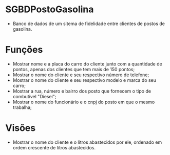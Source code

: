 # SGBDPostoGasolina

- Banco de dados de um sitema de fidelidade entre clientes de postos de gasolina. 

# Funções

- Mostrar nome e a placa do carro do cliente junto com a quantidade de pontos, apenas dos clientes que tem mais de 150 pontos; 
- Mostrar o nome do cliente e seu respectivo número de telefone;
- Mostrar o nome do cliente e seu respectivo modelo e marca do seu carro; 
- Mostrar a rua, número e bairro dos posto que fornecem o tipo de combutivel "Diesel"; 
- Mostrar o nome do funcionário e o cnpj do posto em que o mesmo trabalha;  

# Visões

- Mostrar o nome do cliente e o litros abastecidos por ele, ordenado em ordem crescente de litros abastecidos. 
